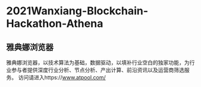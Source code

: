 # 2021Wanxiang-Blockchain-Hackathon-Athena
##  雅典娜浏览器
雅典娜浏览器，以技术算法为基础，数据驱动，以填补行业空白的独家功能，为行业参与者提供深度行业分析、节点分析、产出计算、前沿资讯以及运营商筛选服务。
访问请进入https://www.atpool.com/
